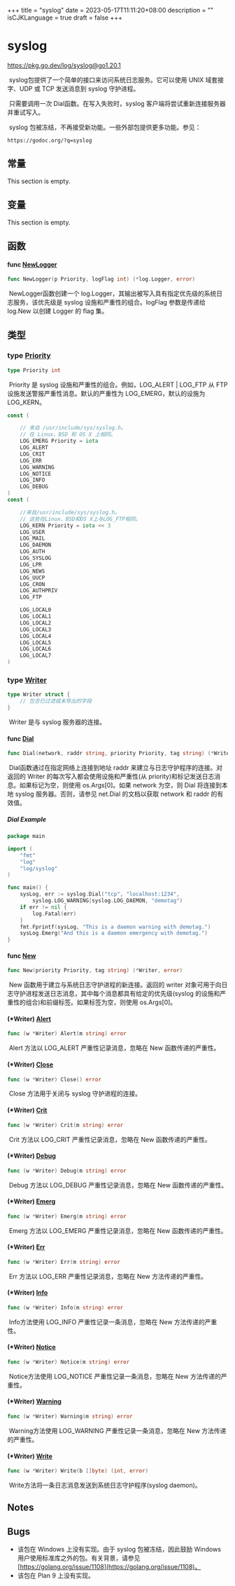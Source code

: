 +++
title = "syslog"
date = 2023-05-17T11:11:20+08:00
description = ""
isCJKLanguage = true
draft = false
+++
# syslog

https://pkg.go.dev/log/syslog@go1.20.1

​	syslog包提供了一个简单的接口来访问系统日志服务。它可以使用 UNIX 域套接字、UDP 或 TCP 发送消息到 syslog 守护进程。

​	只需要调用一次 Dial函数。在写入失败时，syslog 客户端将尝试重新连接服务器并重试写入。

​	syslog 包被冻结，不再接受新功能。一些外部包提供更多功能。参见：

```
https://godoc.org/?q=syslog
```

## 常量 

This section is empty.

## 变量

This section is empty.

## 函数

#### func [NewLogger](https://cs.opensource.google/go/go/+/go1.20.1:src/log/syslog/syslog.go;l=312) 

```go 
func NewLogger(p Priority, logFlag int) (*log.Logger, error)
```

​	NewLogger函数创建一个 log.Logger，其输出被写入具有指定优先级的系统日志服务，该优先级是 syslog 设施和严重性的组合。logFlag 参数是传递给 log.New 以创建 Logger 的 flag 集。

## 类型

### type [Priority](https://cs.opensource.google/go/go/+/go1.20.1:src/log/syslog/syslog.go;l=24) 

```go 
type Priority int
```

​	Priority 是 syslog 设施和严重性的组合。例如，LOG_ALERT | LOG_FTP 从 FTP 设施发送警报严重性消息。默认的严重性为 LOG_EMERG，默认的设施为 LOG_KERN。

```go 
const (

   	// 来自 /usr/include/sys/syslog.h。
	// 在 Linux、BSD 和 OS X 上相同。
	LOG_EMERG Priority = iota
	LOG_ALERT
	LOG_CRIT
	LOG_ERR
	LOG_WARNING
	LOG_NOTICE
	LOG_INFO
	LOG_DEBUG
)
const (

    //来自/usr/include/sys/syslog.h。
	// 这些在Linux、BSD和OS X上与LOG_FTP相同。  
	LOG_KERN Priority = iota << 3
	LOG_USER
	LOG_MAIL
	LOG_DAEMON
	LOG_AUTH
	LOG_SYSLOG
	LOG_LPR
	LOG_NEWS
	LOG_UUCP
	LOG_CRON
	LOG_AUTHPRIV
	LOG_FTP

	LOG_LOCAL0
	LOG_LOCAL1
	LOG_LOCAL2
	LOG_LOCAL3
	LOG_LOCAL4
	LOG_LOCAL5
	LOG_LOCAL6
	LOG_LOCAL7
)
```

### type [Writer](https://cs.opensource.google/go/go/+/go1.20.1:src/log/syslog/syslog.go;l=76) 

```go 
type Writer struct {
    // 包含已过滤或未导出的字段
}
```

​	Writer 是与 syslog 服务器的连接。

#### func [Dial](https://cs.opensource.google/go/go/+/go1.20.1:src/log/syslog/syslog.go;l=118) 

```go 
func Dial(network, raddr string, priority Priority, tag string) (*Writer, error)
```

​	Dial函数通过在指定网络上连接到地址 raddr 来建立与日志守护程序的连接。对返回的 Writer 的每次写入都会使用设施和严重性(从 priority)和标记发送日志消息。如果标记为空，则使用 os.Args[0]。如果 network 为空，则 Dial 将连接到本地 syslog 服务器。否则，请参见 net.Dial 的文档以获取 network 和 raddr 的有效值。

##### Dial Example

```go 
package main

import (
	"fmt"
	"log"
	"log/syslog"
)

func main() {
	sysLog, err := syslog.Dial("tcp", "localhost:1234",
		syslog.LOG_WARNING|syslog.LOG_DAEMON, "demotag")
	if err != nil {
		log.Fatal(err)
	}
	fmt.Fprintf(sysLog, "This is a daemon warning with demotag.")
	sysLog.Emerg("And this is a daemon emergency with demotag.")
}

```



#### func [New](https://cs.opensource.google/go/go/+/go1.20.1:src/log/syslog/syslog.go;l=107) 

```go 
func New(priority Priority, tag string) (*Writer, error)
```

​	New 函数用于建立与系统日志守护进程的新连接。返回的 writer 对象可用于向日志守护进程发送日志消息，其中每个消息都具有给定的优先级(syslog 的设施和严重性的组合)和前缀标签。如果标签为空，则使用 os.Args[0]。

#### (*Writer) [Alert](https://cs.opensource.google/go/go/+/go1.20.1:src/log/syslog/syslog.go;l=203) 

```go 
func (w *Writer) Alert(m string) error
```

​	Alert 方法以 LOG_ALERT 严重性记录消息，忽略在 New 函数传递的严重性。

#### (*Writer) [Close](https://cs.opensource.google/go/go/+/go1.20.1:src/log/syslog/syslog.go;l=182) 

```go 
func (w *Writer) Close() error
```

​	Close 方法用于关闭与 syslog 守护进程的连接。

#### (*Writer) [Crit](https://cs.opensource.google/go/go/+/go1.20.1:src/log/syslog/syslog.go;l=210) 

```go 
func (w *Writer) Crit(m string) error
```

​	Crit 方法以 LOG_CRIT 严重性记录消息，忽略在 New 函数传递的严重性。

#### (*Writer) [Debug](https://cs.opensource.google/go/go/+/go1.20.1:src/log/syslog/syslog.go;l=245) 

```go 
func (w *Writer) Debug(m string) error
```

​	Debug 方法以 LOG_DEBUG 严重性记录消息，忽略在 New 函数传递的严重性。

#### (*Writer) [Emerg](https://cs.opensource.google/go/go/+/go1.20.1:src/log/syslog/syslog.go;l=196) 

```go 
func (w *Writer) Emerg(m string) error
```

​	Emerg 方法以 LOG_EMERG 严重性记录消息，忽略在 New 函数传递的严重性。

#### (*Writer) [Err](https://cs.opensource.google/go/go/+/go1.20.1:src/log/syslog/syslog.go;l=217) 

```go 
func (w *Writer) Err(m string) error
```

​	Err 方法以 LOG_ERR 严重性记录消息，忽略在 New 方法传递的严重性。

#### (*Writer) [Info](https://cs.opensource.google/go/go/+/go1.20.1:src/log/syslog/syslog.go;l=238) 

```go 
func (w *Writer) Info(m string) error
```

​	Info方法使用 LOG_INFO 严重性记录一条消息，忽略在 New 方法传递的严重性。

#### (*Writer) [Notice](https://cs.opensource.google/go/go/+/go1.20.1:src/log/syslog/syslog.go;l=231) 

```go 
func (w *Writer) Notice(m string) error
```

​	Notice方法使用 LOG_NOTICE 严重性记录一条消息，忽略在 New 方法传递的严重性。

#### (*Writer) [Warning](https://cs.opensource.google/go/go/+/go1.20.1:src/log/syslog/syslog.go;l=224) 

```go 
func (w *Writer) Warning(m string) error
```

​	Warning方法使用 LOG_WARNING 严重性记录一条消息，忽略在 New 方法传递的严重性。



#### (*Writer) [Write](https://cs.opensource.google/go/go/+/go1.20.1:src/log/syslog/syslog.go;l=177) 

```go 
func (w *Writer) Write(b []byte) (int, error)
```

​	Write方法将一条日志消息发送到系统日志守护程序(syslog daemon)。

## Notes

## Bugs

- 该包在 Windows 上没有实现。由于 syslog 包被冻结，因此鼓励 Windows 用户使用标准库之外的包。有关背景，请参见 [https://golang.org/issue/1108](https://golang.org/issue/1108)。
- 该包在 Plan 9 上没有实现。